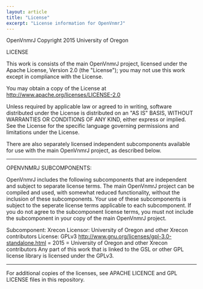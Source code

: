 ```yaml
---
layout: article
title: "License"
excerpt: "License information for OpenVnmrJ"
---
```

OpenVnmrJ Copyright 2015 University of Oregon

LICENSE

This work is consists of the main OpenVnmrJ project, licensed under the Apache License, Version 2.0 (the "License"); you may not use this work except in compliance with the License. 

You may obtain a copy of the License at http://www.apache.org/licenses/LICENSE-2.0
  
Unless required by applicable law or agreed to in writing, software distributed under the License is distributed on an "AS IS" BASIS, WITHOUT WARRANTIES OR CONDITIONS OF ANY KIND, either express or implied. See the License for the specific language governing permissions and limitations under the License.

There are also separately licensed independent subcomponents available for use with the main OpenVnmrJ project, as described below.

--------------------------------------------------------------------------------------------------------------------------
OPENVNMRJ SUBCOMPONENTS:

OpenVnmrJ includes the following subcomponents that are independent and subject to separate license terms. The main OpenVnmrJ project can be compiled and used, with somewhat reduced functionality, without the inclusion of these subcomponents. Your use of these subcomponents is subject to the seperate license terms applicable to each subcomponent. If you do not agree to the subcomponent license terms, you must not include the subcomponent in your copy of the main OpenVnmrJ project. 

Subcomponent: Xrecon
Licensor: University of Oregon and other Xrecon contributors
License: GPLv3  http://www.gnu.org/licenses/gpl-3.0-standalone.html
<year> = 2015
<copyright holders> = University of Oregon and other Xrecon contributors
Any part of this work that is linked to the GSL or other GPL license library is licensed under the GPLv3.


--------------------------------------------------------------------------------------------------------------------------

For additional copies of the licenses, see APACHE LICENCE and GPL LICENSE files in this repository.



